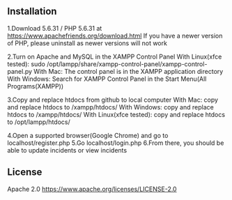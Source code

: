 
Installation 
-------------
1.Download 5.6.31 / PHP 5.6.31 at https://www.apachefriends.org/download.html
If you have a newer version of PHP, please uninstall as newer versions will not work

2.Turn on Apache and MySQL in the XAMPP Control Panel
With Linux(xfce tested): sudo /opt/lampp/share/xampp-control-panel/xampp-control-panel.py
With Mac: The control panel is in the XAMPP application directory
With Windows: Search for XAMPP Control Panel in the Start Menu(All Programs(XAMPP))

3.Copy and replace htdocs from github to local computer
With Mac: copy and replace htdocs to /xampp/htdocs/
With Windows: copy and replace htdocs to /xampp/htdocs/
With Linux(xfce tested): copy and replace htdocs to /opt/lampp/htdocs/

4.Open a supported browser(Google Chrome) and go to localhost/register.php
5.Go localhost/login.php
6.From there, you should be able to update incidents or view incidents

License
--------
Apache 2.0
https://www.apache.org/licenses/LICENSE-2.0

